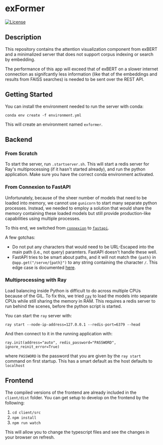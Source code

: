# exFormer

[![License](https://img.shields.io/badge/License-Apache%202.0-blue.svg)](https://opensource.org/licenses/Apache-2.0)

## Description
This repository contains the attention visualization component from exBERT and a minimalized server that does not support corpus indexing or search by embedding.

The performance of this app will exceed that of exBERT on a slower internet connection as signifcantly less information (like that of the embeddings and results from FAISS searches) is needed to be sent over the REST API.


## Getting Started
You can install the environment needed to run the server with conda:

`conda env create -f environment.yml`

This will create an environment named `exformer`.

## Backend
### From Scratch
To start the server, run `.startserver.sh`. This will start a redis server for Ray's multiprocessing (if it hasn't started already), and run the python application. Make sure you have the correct conda environment activated.

### From Connexion to FastAPI
Unfortunately, because of the sheer number of models that need to be loaded into memory, we cannot use `gunicorn` to start many separate python processes. Instead, we needed to employ a solution that would share the memory containing these loaded models but still provide production-like capabilities using multiple processes.

To this end, we switched from [`connexion`](https://connexion.readthedocs.io/en/latest/) to [`fastapi`](https://fastapi.tiangolo.com/).

A few gotchas:
- Do not put any characters that would need to be URL-Escaped into the main path (i.e., not query) paramters. FastAPI doesn't handle these well.
- FastAPI tries to be smart about paths, and it will not match the `{path}` in `@app.get("/serve/{path}")` to any string containing the character `/`. This edge case is documented [here](https://fastapi.tiangolo.com/tutorial/path-params/#path-parameters-containing-paths).

### Multiprocessing with Ray
Load balancing inside Python is difficult to do across multiple CPUs because of the GIL. To fix this, we tried [`ray`](https://ray.io/) to load the models into separate CPUs while still sharing the memory in RAM. This requires a redis server to run behind the scenes, before the python script is started.

You can start the `ray` server with:

`ray start --node-ip-address=127.0.0.1 --redis-port=6379 --head`

And then connect to it in the running application with:

`ray.init(address="auto", redis_password="PASSWORD", ignore_reinit_error=True)`

where `PASSWORD` is the password that you are given by the `ray start` command on first startup. This has a smart default as the host defaults to `localhost`

## Frontend
The compiled versions of the frontend are already included in the `client/dist` folder. You can get setup to develop on the frontend by the following:

1. `cd client/src`
2. `npm install`
3. `npm run watch`

This will allow you to change the typescript files and see the changes in your browser on refresh.
